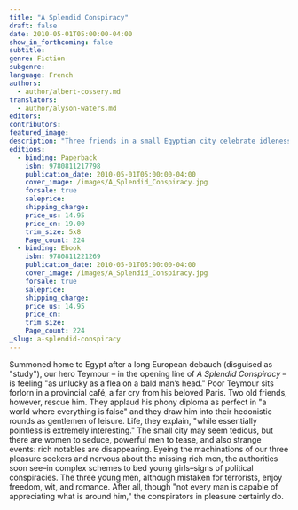```yaml
---
title: "A Splendid Conspiracy"
draft: false
date: 2010-05-01T05:00:00-04:00
show_in_forthcoming: false
subtitle:
genre: Fiction
subgenre:
language: French
authors:
  - author/albert-cossery.md
translators:
  - author/alyson-waters.md
editors:
contributors:
featured_image:
description: "Three friends in a small Egyptian city celebrate idleness, elegance, and joie de vivre "
editions:
  - binding: Paperback
    isbn: 9780811217798
    publication_date: 2010-05-01T05:00:00-04:00
    cover_image: /images/A_Splendid_Conspiracy.jpg
    forsale: true
    saleprice:
    shipping_charge:
    price_us: 14.95
    price_cn: 19.00
    trim_size: 5x8
    Page_count: 224
  - binding: Ebook
    isbn: 9780811221269
    publication_date: 2010-05-01T05:00:00-04:00
    cover_image: /images/A_Splendid_Conspiracy.jpg
    forsale: true
    saleprice:
    shipping_charge:
    price_us: 14.95
    price_cn:
    trim_size:
    Page_count: 224
_slug: a-splendid-conspiracy
---
```


Summoned home to Egypt after a long European debauch (disguised as "study"), our hero Teymour – in the opening line of _A Splendid Conspiracy_ – is feeling "as unlucky as a flea on a bald man’s head." Poor Teymour sits forlorn in a provincial café, a far cry from his beloved Paris. Two old friends, however, rescue him. They applaud his phony diploma as perfect in "a world where everything is false" and they draw him into their hedonistic rounds as gentlemen of leisure. Life, they explain, "while essentially pointless is extremely interesting." The small city may seem tedious, but there are women to seduce, powerful men to tease, and also strange events: rich notables are disappearing. Eyeing the machinations of our three pleasure seekers and nervous about the missing rich men, the authorities soon see–in complex schemes to bed young girls–signs of political conspiracies. The three young men, although mistaken for terrorists, enjoy freedom, wit, and romance. After all, though "not every man is capable of appreciating what is around him," the conspirators in pleasure certainly do.

